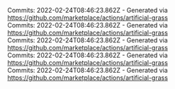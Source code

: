Commits: 2022-02-24T08:46:23.862Z - Generated via https://github.com/marketplace/actions/artificial-grass
<br>
Commits: 2022-02-24T08:46:23.862Z - Generated via https://github.com/marketplace/actions/artificial-grass
<br>
Commits: 2022-02-24T08:46:23.862Z - Generated via https://github.com/marketplace/actions/artificial-grass
<br>
Commits: 2022-02-24T08:46:23.862Z - Generated via https://github.com/marketplace/actions/artificial-grass
<br>
Commits: 2022-02-24T08:46:23.862Z - Generated via https://github.com/marketplace/actions/artificial-grass
<br>
